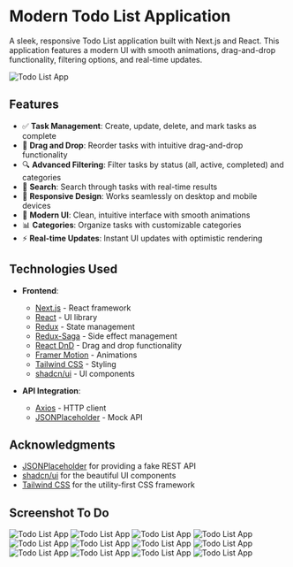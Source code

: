 # Modern Todo List Application

A sleek, responsive Todo List application built with Next.js and React. This application features a modern UI with smooth animations, drag-and-drop functionality, filtering options, and real-time updates.

![Todo List App](./public/one.png)

## Features

- ✅ **Task Management**: Create, update, delete, and mark tasks as complete
- 🔄 **Drag and Drop**: Reorder tasks with intuitive drag-and-drop functionality
- 🔍 **Advanced Filtering**: Filter tasks by status (all, active, completed) and categories
- 🔎 **Search**: Search through tasks with real-time results
- 📱 **Responsive Design**: Works seamlessly on desktop and mobile devices
- 🎨 **Modern UI**: Clean, intuitive interface with smooth animations
- 📊 **Categories**: Organize tasks with customizable categories
- ⚡ **Real-time Updates**: Instant UI updates with optimistic rendering

## Technologies Used

- **Frontend**:
  - [Next.js](https://nextjs.org/) - React framework
  - [React](https://reactjs.org/) - UI library
  - [Redux](https://redux.js.org/) - State management
  - [Redux-Saga](https://redux-saga.js.org/) - Side effect management
  - [React DnD](https://react-dnd.github.io/react-dnd/) - Drag and drop functionality
  - [Framer Motion](https://www.framer.com/motion/) - Animations
  - [Tailwind CSS](https://tailwindcss.com/) - Styling
  - [shadcn/ui](https://ui.shadcn.com/) - UI components

- **API Integration**:
  - [Axios](https://axios-http.com/) - HTTP client
  - [JSONPlaceholder](https://jsonplaceholder.typicode.com/) - Mock API

## Acknowledgments

- [JSONPlaceholder](https://jsonplaceholder.typicode.com/) for providing a fake REST API
- [shadcn/ui](https://ui.shadcn.com/) for the beautiful UI components
- [Tailwind CSS](https://tailwindcss.com/) for the utility-first CSS framework

## Screenshot To Do
![Todo List App](./public/1.png)
![Todo List App](./public/2.png)
![Todo List App](./public/3.png)
![Todo List App](./public/4.png)
![Todo List App](./public/5.png)
![Todo List App](./public/6.png)
![Todo List App](./public/7.png)
![Todo List App](./public/8.png)
![Todo List App](./public/9.png)
![Todo List App](./public/10.png)
![Todo List App](./public/11.png)
![Todo List App](./public/12.png)